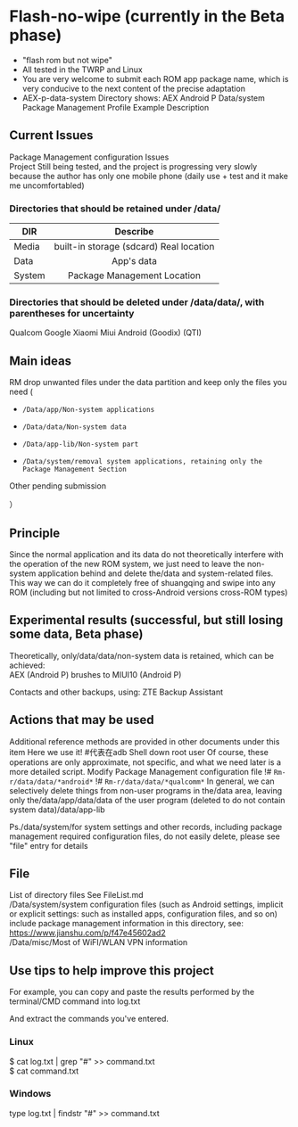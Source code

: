 # Flash-no-wipe (currently in the Beta phase)
- "flash rom but not wipe"  
- All tested in the TWRP and Linux  
- You are very welcome to submit each ROM app package name, which is very conducive to the next content of the precise adaptation  
- AEX-p-data-system Directory shows: AEX Android P Data/system Package Management Profile Example Description  

## Current Issues

Package Management configuration Issues  
Project Still being tested, and the project is progressing very slowly because the author has only one mobile phone (daily use + test and it make me uncomfortabled)  

### Directories that should be retained under /data/
| DIR       | Describe                                  |
|-----------|:-----------------------------------------:|
| Media     |  built-in storage (sdcard) Real location  |
| Data      |  App's data                               |
| System    |  Package Management Location              |

### Directories that should be deleted under /data/data/, with parentheses for uncertainty
Qualcom
Google
Xiaomi
Miui
Android
(Goodix)
(QTI)

## Main ideas
RM drop unwanted files under the data partition and keep only the files you need (  
-	  /Data/app/Non-system applications  
-	  /Data/data/Non-system data  
-	  /Data/app-lib/Non-system part  
-     /Data/system/removal system applications, retaining only the Package Management Section  
Other pending submission

）

## Principle

Since the normal application and its data do not theoretically interfere with the operation of the new ROM system, we just need to leave the non-system application behind and delete the/data and system-related files.  
This way we can do it completely free of shuangqing and swipe into any ROM (including but not limited to cross-Android versions  cross-ROM types)

## Experimental results (successful, but still losing some data, Beta phase)
Theoretically, only/data/data/non-system data is retained, which can be achieved:  
AEX (Android P) brushes to MIUI10 (Android P)  

Contacts and other backups, using: ZTE Backup Assistant  


## Actions that may be used
Additional reference methods are provided in other documents under this item
Here we use it! #代表在adb Shell down root user
Of course, these operations are only approximate, not specific, and what we need later is a more detailed script.
Modify Package Management configuration file
!# ```Rm-r/data/data/*android*```
!# ```Rm-r/data/data/*qualcomm*```
In general, we can selectively delete things from non-user programs in the/data area, leaving only the/data/app/data/data of the user program (deleted to do not contain system data)/data/app-lib  

Ps./data/system/for system settings and other records, including package management required configuration files, do not easily delete, please see "file" entry for details  

## File
List of directory files See FileList.md  
/Data/system/system configuration files (such as Android settings, implicit or explicit settings: such as installed apps, configuration files, and so on) include package management information in this directory, see: https://www.jianshu.com/p/f47e45602ad2  
/Data/misc/Most of WiFI/WLAN VPN information  

## Use tips to help improve this project
For example, you can copy and paste the results performed by the terminal/CMD command into log.txt

And extract the commands you've entered.
### Linux
$ cat log.txt | grep "#" >> command.txt  
$ cat command.txt  

### Windows
type log.txt | findstr "#" >> command.txt 

